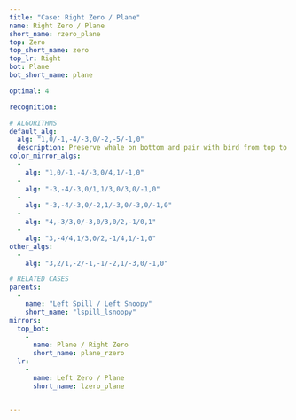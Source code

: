 ```yaml
---
title: "Case: Right Zero / Plane"
name: Right Zero / Plane
short_name: rzero_plane
top: Zero
top_short_name: zero
top_lr: Right
bot: Plane
bot_short_name: plane

optimal: 4

recognition:

# ALGORITHMS
default_alg:
  alg: "1,0/-1,-4/-3,0/-2,-5/-1,0"
  description: Preserve whale on bottom and pair with bird from top to form spill/snoopy. 
color_mirror_algs:
  -
    alg: "1,0/-1,-4/-3,0/4,1/-1,0"
  -
    alg: "-3,-4/-3,0/1,1/3,0/3,0/-1,0"
  -
    alg: "-3,-4/-3,0/-2,1/-3,0/-3,0/-1,0"
  -
    alg: "4,-3/3,0/-3,0/3,0/2,-1/0,1"
  -
    alg: "3,-4/4,1/3,0/2,-1/4,1/-1,0"
other_algs:
  -
    alg: "3,2/1,-2/-1,-1/-2,1/-3,0/-1,0"

# RELATED CASES
parents:
  -
    name: "Left Spill / Left Snoopy"
    short_name: "lspill_lsnoopy"
mirrors:
  top_bot:
    -
      name: Plane / Right Zero
      short_name: plane_rzero
  lr:
    -
      name: Left Zero / Plane
      short_name: lzero_plane


---
```


